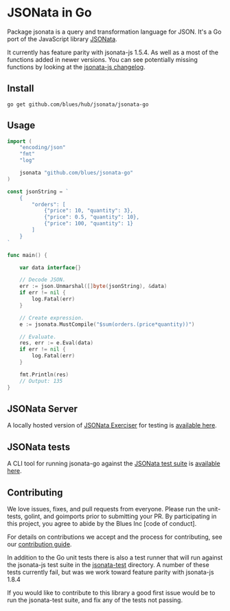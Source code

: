 # JSONata in Go

Package jsonata is a query and transformation language for JSON.
It's a Go port of the JavaScript library [JSONata](http://jsonata.org/).

It currently has feature parity with jsonata-js 1.5.4. As well as a most of the functions added in newer versions. You can see potentially missing functions by looking at the [jsonata-js changelog](https://github.com/jsonata-js/jsonata/blob/master/CHANGELOG.md).

## Install

    go get github.com/blues/hub/jsonata/jsonata-go

## Usage

```Go
import (
	"encoding/json"
	"fmt"
	"log"

	jsonata "github.com/blues/jsonata-go"
)

const jsonString = `
    {
        "orders": [
            {"price": 10, "quantity": 3},
            {"price": 0.5, "quantity": 10},
            {"price": 100, "quantity": 1}
        ]
    }
`

func main() {

	var data interface{}

	// Decode JSON.
	err := json.Unmarshal([]byte(jsonString), &data)
	if err != nil {
		log.Fatal(err)
	}

	// Create expression.
	e := jsonata.MustCompile("$sum(orders.(price*quantity))")

	// Evaluate.
	res, err := e.Eval(data)
	if err != nil {
		log.Fatal(err)
	}

	fmt.Println(res)
	// Output: 135
}
```

## JSONata Server
A locally hosted version of [JSONata Exerciser](http://try.jsonata.org/)
for testing is [available here](https://github.com/blues/jsonata-go/jsonata-server).

## JSONata tests
A CLI tool for running jsonata-go against the [JSONata test suite](https://github.com/jsonata-js/jsonata/tree/master/test/test-suite) is [available here](https://github.com/blues/jsonata-go/jsonata-test).



## Contributing

We love issues, fixes, and pull requests from everyone. Please run the
unit-tests, golint, and goimports prior to submitting your PR. By participating in this project, you agree to abide by
the Blues Inc [code of conduct].

For details on contributions we accept and the process for contributing, see our
[contribution guide](CONTRIBUTING.md).

In addition to the Go unit tests there is also a test runner that will run against the jsonata-js test
suite in the [jsonata-test](https://github.com/blues/jsonata-go/jsonata-test) directory. A number of these tests currently fail, but was we work
toward feature parity with jsonata-js 1.8.4

If you would like to contribute to this library a good first issue would be to run the jsonata-test suite,
and fix any of the tests not passing.

